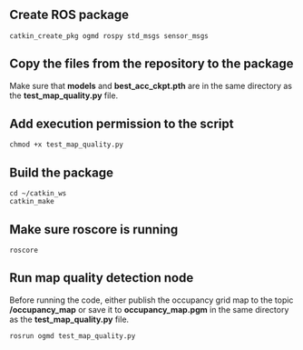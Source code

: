 ## Create ROS package
```
catkin_create_pkg ogmd rospy std_msgs sensor_msgs
```

## Copy the files from the repository to the package
Make sure that **models** and **best_acc_ckpt.pth** are in the same directory as the **test_map_quality.py** file.

## Add execution permission to the script
```
chmod +x test_map_quality.py
```

## Build the package
```
cd ~/catkin_ws
catkin_make
```

## Make sure roscore is running
```
roscore
```

## Run map quality detection node
Before running the code, either publish the occupancy grid map to the topic **/occupancy_map** or save it to **occupancy_map.pgm** in the same directory as the **test_map_quality.py** file.
```
rosrun ogmd test_map_quality.py
```
